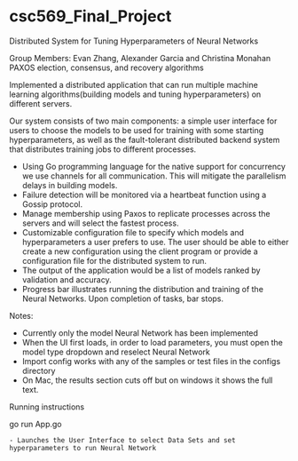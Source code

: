 # csc569_Final_Project
Distributed System for Tuning Hyperparameters of Neural Networks

Group Members: Evan Zhang, Alexander Garcia and Christina Monahan
PAXOS election, consensus, and recovery algorithms

Implemented a distributed application that can run multiple machine learning algorithms(building models and tuning hyperparameters) on different servers. 

Our system consists of two main components: a simple user interface for users to choose the models to be used for training with some starting hyperparameters, as well as the fault-tolerant distributed backend system that distributes training jobs to different processes.

- Using Go programming language for the native support for concurrency we use channels for all communication. This will mitigate the parallelism delays in building models. 
- Failure detection will be monitored via a heartbeat function using a Gossip protocol. 
- Manage membership using Paxos to replicate processes across the servers and will select the fastest process. 
- Customizable configuration file to specify which models and hyperparameters a user prefers to use. The user should be able to either create a new configuration using the client program or provide a configuration file for the distributed system to run. 
- The output of the application would be a list of models ranked by validation and accuracy.
- Progress bar illustrates running the distribution and training  of the Neural Networks. Upon completion of tasks, bar stops. 

Notes:
- Currently only the model Neural Network has been implemented
- When the UI first loads, in order to load parameters, you must open the model type dropdown and reselect Neural Network
- Import config works with any of the samples or test files in the configs directory
- On Mac, the results section cuts off but on windows it shows the full text. 


Running instructions

go run App.go 

    - Launches the User Interface to select Data Sets and set hyperparameters to run Neural Network